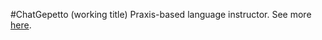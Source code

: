 #ChatGepetto (working title)
Praxis-based language instructor. See more [here](https://www.notion.so/chatgepetto). 
